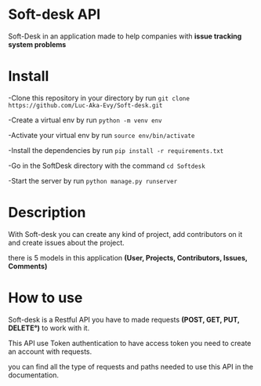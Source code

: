 # Soft-desk API
Soft-Desk in an application made to help companies with **issue tracking system problems**

# Install
-Clone this repository in your directory by run `git clone https://github.com/Luc-Aka-Evy/Soft-desk.git`

-Create a virtual env by run `python -m venv env`

-Activate your virtual env by run `source env/bin/activate`

-Install the dependencies by run `pip install -r requirements.txt`

-Go in the SoftDesk directory with the command `cd Softdesk`

-Start the server by run `python manage.py runserver`

# Description
With Soft-desk you can create any kind of project, add contributors on it and create issues about the project.

there is 5 models in this application **(User, Projects, Contributors, Issues, Comments)**

# How to use
Soft-desk is a Restful API you have to made requests **(POST, GET, PUT, DELETE°)** to work with it.

This API use Token authentication to have access token you need to create an account with requests.

you can find all the type of requests and paths needed to use this API in the documentation.
